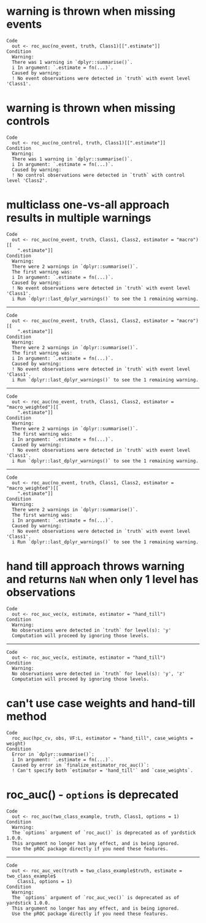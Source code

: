 # warning is thrown when missing events

    Code
      out <- roc_auc(no_event, truth, Class1)[[".estimate"]]
    Condition
      Warning:
      There was 1 warning in `dplyr::summarise()`.
      i In argument: `.estimate = fn(...)`.
      Caused by warning:
      ! No event observations were detected in `truth` with event level 'Class1'.

# warning is thrown when missing controls

    Code
      out <- roc_auc(no_control, truth, Class1)[[".estimate"]]
    Condition
      Warning:
      There was 1 warning in `dplyr::summarise()`.
      i In argument: `.estimate = fn(...)`.
      Caused by warning:
      ! No control observations were detected in `truth` with control level 'Class2'.

# multiclass one-vs-all approach results in multiple warnings

    Code
      out <- roc_auc(no_event, truth, Class1, Class2, estimator = "macro")[[
        ".estimate"]]
    Condition
      Warning:
      There were 2 warnings in `dplyr::summarise()`.
      The first warning was:
      i In argument: `.estimate = fn(...)`.
      Caused by warning:
      ! No event observations were detected in `truth` with event level 'Class1'.
      i Run `dplyr::last_dplyr_warnings()` to see the 1 remaining warning.

---

    Code
      out <- roc_auc(no_event, truth, Class1, Class2, estimator = "macro")[[
        ".estimate"]]
    Condition
      Warning:
      There were 2 warnings in `dplyr::summarise()`.
      The first warning was:
      i In argument: `.estimate = fn(...)`.
      Caused by warning:
      ! No event observations were detected in `truth` with event level 'Class1'.
      i Run `dplyr::last_dplyr_warnings()` to see the 1 remaining warning.

---

    Code
      out <- roc_auc(no_event, truth, Class1, Class2, estimator = "macro_weighted")[[
        ".estimate"]]
    Condition
      Warning:
      There were 2 warnings in `dplyr::summarise()`.
      The first warning was:
      i In argument: `.estimate = fn(...)`.
      Caused by warning:
      ! No event observations were detected in `truth` with event level 'Class1'.
      i Run `dplyr::last_dplyr_warnings()` to see the 1 remaining warning.

---

    Code
      out <- roc_auc(no_event, truth, Class1, Class2, estimator = "macro_weighted")[[
        ".estimate"]]
    Condition
      Warning:
      There were 2 warnings in `dplyr::summarise()`.
      The first warning was:
      i In argument: `.estimate = fn(...)`.
      Caused by warning:
      ! No event observations were detected in `truth` with event level 'Class1'.
      i Run `dplyr::last_dplyr_warnings()` to see the 1 remaining warning.

# hand till approach throws warning and returns `NaN` when only 1 level has observations

    Code
      out <- roc_auc_vec(x, estimate, estimator = "hand_till")
    Condition
      Warning:
      No observations were detected in `truth` for level(s): 'y'
      Computation will proceed by ignoring those levels.

---

    Code
      out <- roc_auc_vec(x, estimate, estimator = "hand_till")
    Condition
      Warning:
      No observations were detected in `truth` for level(s): 'y', 'z'
      Computation will proceed by ignoring those levels.

# can't use case weights and hand-till method

    Code
      roc_auc(hpc_cv, obs, VF:L, estimator = "hand_till", case_weights = weight)
    Condition
      Error in `dplyr::summarise()`:
      i In argument: `.estimate = fn(...)`.
      Caused by error in `finalize_estimator_roc_auc()`:
      ! Can't specify both `estimator = 'hand_till'` and `case_weights`.

# roc_auc() - `options` is deprecated

    Code
      out <- roc_auc(two_class_example, truth, Class1, options = 1)
    Condition
      Warning:
      The `options` argument of `roc_auc()` is deprecated as of yardstick 1.0.0.
      This argument no longer has any effect, and is being ignored.
      Use the pROC package directly if you need these features.

---

    Code
      out <- roc_auc_vec(truth = two_class_example$truth, estimate = two_class_example$
        Class1, options = 1)
    Condition
      Warning:
      The `options` argument of `roc_auc_vec()` is deprecated as of yardstick 1.0.0.
      This argument no longer has any effect, and is being ignored.
      Use the pROC package directly if you need these features.

